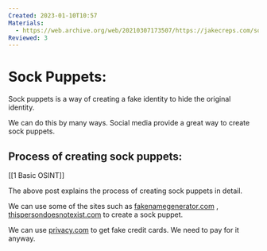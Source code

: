 ```yaml
---
Created: 2023-01-10T10:57
Materials:
  - https://web.archive.org/web/20210307173507/https://jakecreps.com/sock-puppets/
Reviewed: 3
---
```

# Sock Puppets:

Sock puppets is a way of creating a fake identity to hide the original identity.

We can do this by many ways. Social media provide a great way to create sock puppets.

## Process of creating sock puppets:

[[1 Basic OSINT]]

The above post explains the process of creating sock puppets in detail.

We can use some of the sites such as [fakenamegenerator.com](http://fakenamegenerator.com) , [thispersondoesnotexist.com](http://thispersondoesnotexist.com) to create a sock puppet.

We can use [privacy.com](http://privacy.com) to get fake credit cards. We need to pay for it anyway.